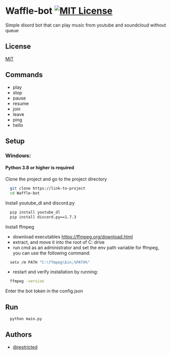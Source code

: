 # Waffle-bot [![MIT License](https://img.shields.io/badge/License-MIT-green.svg)](https://choosealicense.com/licenses/mit/)

Simple disord bot that can play music from youtube and soundcloud without queue

## License

[MIT](https://choosealicense.com/licenses/mit/)

## Commands
  
- play <url>
- stop
- pause
- resume
- join
- leave
- ping
- hello

## Setup
### Windows:
#### Python 3.8 or higher is required

Clone the project and go to the project directory

```bash
  git clone https://link-to-project
  cd Waffle-bot
```

Install youtube_dl and discord.py 

```bash
  pip install youtube_dl
  pip install discord.py==1.7.3
```

Install ffmpeg

- download executables https://ffmpeg.org/download.html
- extract, and move it into the root of C: drive
- run cmd as an administrator and set the env path variable for ffmpeg, you can use the following command:
```bash
  setx /m PATH "C:\ffmpeg\bin;%PATH%"
```
- restart and verify installation by running:
```bash
  ffmpeg -version
```

Enter the bot token in the config.json

## Run

```bash
  python main.py
```

## Authors

- [@restricted](https://github.com/restricted7331)